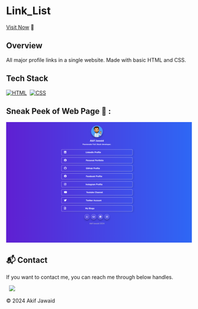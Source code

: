 # Link_List

[Visit Now](https://akif-jawaid.github.io/Link_List/) 🚀

## Overview

All major profile links in a single website.
Made with basic HTML and CSS.

## Tech Stack
[![HTML](https://img.shields.io/badge/html5%20-%23E34F26.svg?&style=for-the-badge&logo=html5&logoColor=white)](https://github.com/Akif-Jawaid/Link_List/search?l=html)&nbsp;
[![CSS](https://img.shields.io/badge/css3%20-%231572B6.svg?&style=for-the-badge&logo=css3&logoColor=white)](https://github.com/Akif-Jawaid/Link_List/search?l=css)&nbsp;

## Sneak Peek of Web Page 🙈 :
![linklist](https://github.com/Akif-Jawaid/Link_List/blob/ea5a99dbe78344c9552d3fa2165ce9c23f85d117/assests/sneakpeak.png)



<h2>📬 Contact</h2>

If you want to contact me, you can reach me through below handles.

&nbsp;&nbsp;<a href="https://www.linkedin.com/in/akifjawaid/"><img src="https://www.felberpr.com/wp-content/uploads/linkedin-logo.png" width="30"></img></a>

© 2024 Akif Jawaid

